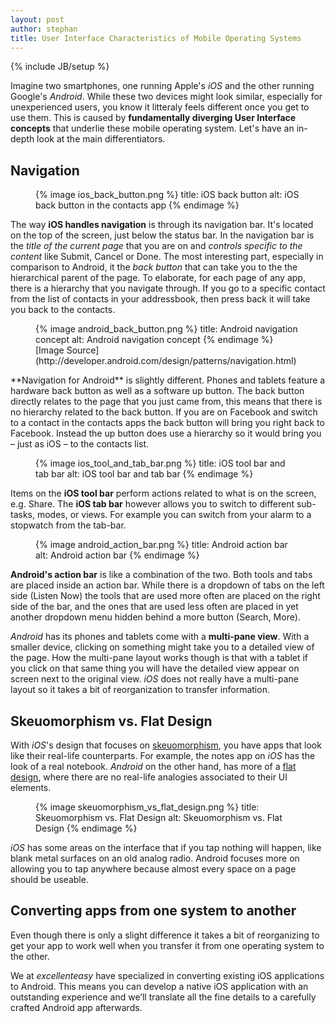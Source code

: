 ```yaml
---
layout: post
author: stephan
title: User Interface Characteristics of Mobile Operating Systems
---
```

{% include JB/setup %}

Imagine two smartphones, one running Apple's *iOS* and the other running Google's *Android*. While these two devices might look similar, especially for unexperienced users, you know it litteraly feels different once you get to use them. This is caused by **fundamentally diverging User Interface concepts** that underlie these mobile operating system. Let's have an in-depth look at the main differentiators.

## Navigation

<figure>
{% image ios_back_button.png %}
  title: iOS back button
  alt: iOS back button in the contacts app
{% endimage %}
</figure>

The way **iOS handles navigation** is through its navigation bar. It's located on the top of the screen, just below the status bar. In the navigation bar is the *title of the current page* that you are on and *controls specific to the content* like Submit, Cancel or Done. The most interesting part, especially in comparison to Android, it the *back button* that can take you to the the hierarchical parent of the page. To elaborate, for each page of any app, there is a hierarchy that you navigate through. If you go to a specific contact from the list of contacts in your addressbook, then press back it will take you back to the contacts.

<figure>
{% image android_back_button.png %}
  title: Android navigation concept
  alt: Android navigation concept
{% endimage %}
<figcaption>
[Image Source](http://developer.android.com/design/patterns/navigation.html)
</figcaption>
</figure>
**Navigation for Android** is slightly different. <!-- more --><span id="more"></span>Phones and tablets feature a hardware back button as well as a software up button. The back button directly relates to the page that you just came from, this means that there is no hierarchy related to the back button. If you are on Facebook and switch to a contact in the contacts apps the back button will bring you right back to Facebook. Instead the up button does use a hierarchy so it would bring you – just as iOS – to the contacts list.

<figure>
{% image ios_tool_and_tab_bar.png %}
  title: iOS tool bar and tab bar
  alt: iOS tool bar and tab bar
{% endimage %}
</figure>

Items on the **iOS tool bar** perform actions related to what is on the screen, e.g. Share. The **iOS tab bar** however  allows you to switch to different sub-tasks, modes, or views. For example you can switch from your alarm to a stopwatch from the tab-bar.

<figure>
{% image android_action_bar.png %}
 title: Android action bar
 alt: Android action bar
{% endimage %}
</figure>

 **Android's action bar** is like a combination of the two. Both tools and tabs are placed inside an action bar.
 While there is a dropdown of tabs on the left side (Listen Now) the tools that are used more often are placed on the right side of the bar, and the ones that are used less often are placed in yet another dropdown menu hidden behind a more button (Search, More).

*Android* has its phones and tablets come with a **multi-pane view**. With a smaller device, clicking on something might take you to a detailed view of the page. How the multi-pane layout works though is that with a tablet if you click on that same thing you will have the detailed view appear on screen next to the original view. *iOS* does not really have a multi-pane layout so it takes a bit of reorganization to transfer information.

## Skeuomorphism vs. Flat Design

With *iOS*'s design that focuses on [skeuomorphism](http://en.wikipedia.org/wiki/Skeuomorph), you have apps that look like their real-life counterparts. For example, the notes app on *iOS* has the look of a real notebook. *Android* on the other hand, has more of a [flat design](http://fltdsgn.com/), where there are no real-life analogies associated to their UI elements.

<figure>
{% image skeuomorphism_vs_flat_design.png %}
 title: Skeuomorphism vs. Flat Design
 alt: Skeuomorphism vs. Flat Design
{% endimage %}
</figure>

*iOS* has some areas on the interface that if you tap nothing will happen, like blank metal surfaces on an old analog radio. Android focuses more on allowing you to tap anywhere because almost every space on a page should be useable.

## Converting apps from one system to another

Even though there is only a slight difference it takes a bit of reorganizing to get your app to work well when you transfer it from one operating system to the other.

We at *excellenteasy* have specialized in converting existing iOS applications to Android. This means you can develop a native iOS application with an outstanding experience and we’ll translate all the fine details to a carefully crafted Android app afterwards.
